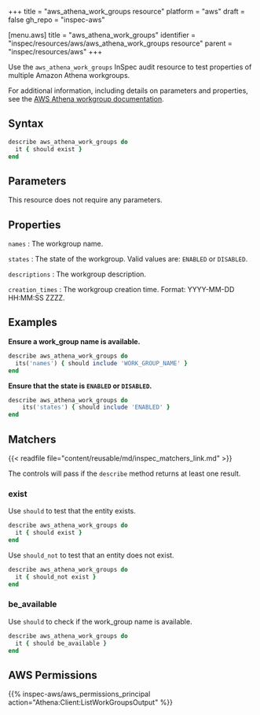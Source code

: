 +++
title = "aws_athena_work_groups resource"
platform = "aws"
draft = false
gh_repo = "inspec-aws"

[menu.aws]
title = "aws_athena_work_groups"
identifier = "inspec/resources/aws/aws_athena_work_groups resource"
parent = "inspec/resources/aws"
+++

Use the `aws_athena_work_groups` InSpec audit resource to test properties of multiple Amazon Athena workgroups.

For additional information, including details on parameters and properties, see the [AWS Athena workgroup documentation](https://docs.aws.amazon.com/AWSCloudFormation/latest/UserGuide/aws-resource-athena-workgroup.html).

## Syntax

```ruby
describe aws_athena_work_groups do
  it { should exist }
end
```

## Parameters

This resource does not require any parameters.

## Properties

`names`
: The workgroup name.

`states`
: The state of the workgroup. Valid values are: `ENABLED` or `DISABLED`.

`descriptions`
: The workgroup description.

`creation_times`
: The workgroup creation time. Format: YYYY-MM-DD HH:MM:SS ZZZZ.

## Examples

**Ensure a work_group name is available.**

```ruby
describe aws_athena_work_groups do
  its('names') { should include 'WORK_GROUP_NAME' }
end
```

**Ensure that the state is `ENABLED` or `DISABLED`.**

```ruby
describe aws_athena_work_groups do
    its('states') { should include 'ENABLED' }
end
```

## Matchers

{{< readfile file="content/reusable/md/inspec_matchers_link.md" >}}

The controls will pass if the `describe` method returns at least one result.

### exist

Use `should` to test that the entity exists.

```ruby
describe aws_athena_work_groups do
  it { should exist }
end
```

Use `should_not` to test that an entity does not exist.

```ruby
describe aws_athena_work_groups do
  it { should_not exist }
end
```

### be_available

Use `should` to check if the work_group name is available.

```ruby
describe aws_athena_work_groups do
  it { should be_available }
end
```

## AWS Permissions

{{% inspec-aws/aws_permissions_principal action="Athena:Client:ListWorkGroupsOutput" %}}
